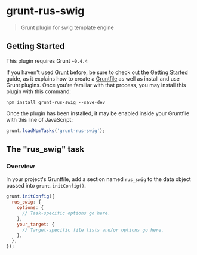 # grunt-rus-swig

> Grunt plugin for swig template engine

## Getting Started
This plugin requires Grunt `~0.4.4`

If you haven't used [Grunt](http://gruntjs.com/) before, be sure to check out the [Getting Started](http://gruntjs.com/getting-started) guide, as it explains how to create a [Gruntfile](http://gruntjs.com/sample-gruntfile) as well as install and use Grunt plugins. Once you're familiar with that process, you may install this plugin with this command:

```shell
npm install grunt-rus-swig --save-dev
```

Once the plugin has been installed, it may be enabled inside your Gruntfile with this line of JavaScript:

```js
grunt.loadNpmTasks('grunt-rus-swig');
```

## The "rus_swig" task

### Overview
In your project's Gruntfile, add a section named `rus_swig` to the data object passed into `grunt.initConfig()`.

```js
grunt.initConfig({
  rus_swig: {
    options: {
      // Task-specific options go here.
    },
    your_target: {
      // Target-specific file lists and/or options go here.
    },
  },
});
```
